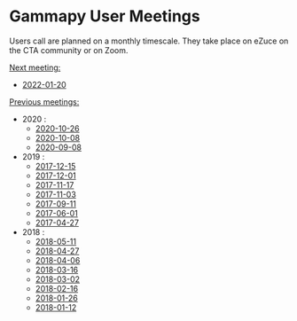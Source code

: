 # Gammapy User Meetings

Users call are planned on a monthly timescale. They take place on eZuce on the CTA community or on Zoom.

[Next meeting:]()
* [2022-01-20](2022/2022-01-20/README.md)

[Previous meetings:]()
* 2020 :
  * [2020-10-26](2020/2020-10-26/README.md)
  * [2020-10-08](2020/2020-10-08/README.md)
  * [2020-09-08](2020/2020-09-08/README.md)
* 2019 :
  * [2017-12-15](2017/2017-12-15/README.md)
  * [2017-12-01](2017/2017-12-01/README.md)
  * [2017-11-17](2017/2017-11-17/README.md)
  * [2017-11-03](2017/2017-11-03/README.md)
  * [2017-09-11](2017/2017-09-11/README.md)
  * [2017-06-01](2017/2017-06-01/README.md)
  * [2017-04-27](2017/2017-04-27/README.md)
* 2018 : 
  * [2018-05-11](2018/2018-05-11/README.md)
  * [2018-04-27](2018/2018-04-27/README.md)
  * [2018-04-06](2018/2018-04-06/README.md)
  * [2018-03-16](2018/2018-03-16/README.md)
  * [2018-03-02](2018/2018-03-02/README.md)
  * [2018-02-16](2018/2018-02-16/README.md)
  * [2018-01-26](2018/2018-01-26/README.md)
  * [2018-01-12](2018/2018-01-12/README.md)

